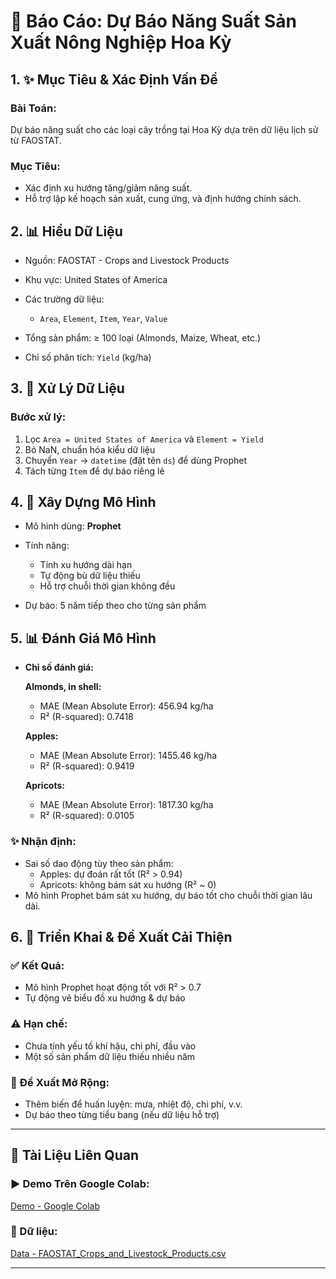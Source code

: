 # 📃 Báo Cáo: Dự Báo Năng Suất Sản Xuất Nông Nghiệp Hoa Kỳ

## 1. ✨ Mục Tiêu & Xác Định Vấn Đề

### Bài Toán:

Dự báo năng suất cho các loại cây trồng tại Hoa Kỳ dựa trên dữ liệu lịch sử từ FAOSTAT.

### Mục Tiêu:

* Xác định xu hướng tăng/giảm năng suất.
* Hỗ trợ lập kế hoạch sản xuất, cung ứng, và định hướng chính sách.

## 2. 📊 Hiểu Dữ Liệu

* Nguồn: FAOSTAT - Crops and Livestock Products
* Khu vực: United States of America
* Các trường dữ liệu:

  * `Area`, `Element`, `Item`, `Year`, `Value`
* Tổng sản phẩm: ≥ 100 loại (Almonds, Maize, Wheat, etc.)
* Chỉ số phân tích: `Yield` (kg/ha)

## 3. 🔧 Xử Lý Dữ Liệu

### Bước xử lý:

1. Lọc `Area = United States of America` và `Element = Yield`
2. Bỏ NaN, chuẩn hóa kiểu dữ liệu
3. Chuyển `Year` → `datetime` (đặt tên `ds`) để dùng Prophet
4. Tách từng `Item` để dự báo riêng lẻ

## 4. 🧠 Xây Dựng Mô Hình

* Mô hình dùng: **Prophet**
* Tính năng:

  * Tính xu hướng dài hạn
  * Tự động bù dữ liệu thiếu
  * Hỗ trợ chuỗi thời gian không đều
* Dự báo: 5 năm tiếp theo cho từng sản phẩm

## 5. 📊 Đánh Giá Mô Hình

* **Chỉ số đánh giá:**

  **Almonds, in shell:**
  * MAE (Mean Absolute Error): 456.94 kg/ha
  * R² (R-squared): 0.7418
 
  **Apples:**
  * MAE (Mean Absolute Error): 1455.46 kg/ha
  * R² (R-squared): 0.9419
 
  **Apricots:**
  * MAE (Mean Absolute Error): 1817.30 kg/ha
  * R² (R-squared): 0.0105

### ✨ Nhận định:

* Sai số dao động tùy theo sản phẩm:
  * Apples: dự đoán rất tốt (R² > 0.94)
  * Apricots: không bám sát xu hướng (R² ~ 0)
* Mô hình Prophet bám sát xu hướng, dự báo tốt cho chuỗi thời gian lâu dài.

## 6. 🚀 Triển Khai & Đề Xuất Cải Thiện

### ✅ Kết Quả:

* Mô hình Prophet hoạt động tốt với R² > 0.7
* Tự động vẽ biểu đồ xu hướng & dự báo

### ⚠️ Hạn chế:

* Chưa tính yếu tố khí hậu, chi phí, đầu vào
* Một số sản phẩm dữ liệu thiếu nhiều năm

### 🔄 Đề Xuất Mở Rộng:

* Thêm biến để huấn luyện: mưa, nhiệt độ, chi phí, v.v.
* Dự báo theo từng tiểu bang (nếu dữ liệu hỗ trợ)

---

## 📄 Tài Liệu Liên Quan

### ▶️ Demo Trên Google Colab:

[Demo - Google Colab](https://colab.research.google.com/drive/17L4bDPOT4pHmBoerFOLwtvpUIPCzOkRC?usp=sharing)

### 🔗 Dữ liệu:

[Data - FAOSTAT_Crops_and_Livestock_Products.csv](https://raw.githubusercontent.com/vopdak/AI/refs/heads/main/FAOSTAT_Crops_and_Livestock_Products.csv)

---
